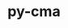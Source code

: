 ---
title: "py-cma"
layout: cache
categories: [package, develop]
meta: {"compilers": ["none"], "num_specs": 28, "num_specs_by_stack": {"e4s": 28, "root": 28}, "oss": ["ubuntu22.04"], "platforms": ["linux"], "stacks": ["e4s", "root"], "targets": ["x86_64_v3"], "versions": ["3.3.0"]}
spec_details: [{"compiler": "none", "hash": "3mbin46454ybxsfcnymhqjjaxwvxdapd", "os": "ubuntu22.04", "platform": "linux", "size": "-", "stacks": ["e4s", "root"], "target": "x86_64_v3", "variants": ["build_system=python_pip", "~constrained_solution_tracking", "~plotting"], "versions": ["3.3.0"]}, {"compiler": "none", "hash": "5lvnek4llgo7w7iyt4rlntlva4ixcp3p", "os": "ubuntu22.04", "platform": "linux", "size": "-", "stacks": ["e4s", "root"], "target": "x86_64_v3", "variants": ["build_system=python_pip", "~constrained_solution_tracking", "~plotting"], "versions": ["3.3.0"]}, {"compiler": "none", "hash": "7tnu676slwi33ucwb53rfaonfq4dz43k", "os": "ubuntu22.04", "platform": "linux", "size": "-", "stacks": ["e4s", "root"], "target": "x86_64_v3", "variants": ["build_system=python_pip", "~constrained_solution_tracking", "~plotting"], "versions": ["3.3.0"]}, {"compiler": "none", "hash": "c5kudpyk65qf74ly4rxbnwle5m26phgz", "os": "ubuntu22.04", "platform": "linux", "size": "-", "stacks": ["e4s", "root"], "target": "x86_64_v3", "variants": ["build_system=python_pip", "~constrained_solution_tracking", "~plotting"], "versions": ["3.3.0"]}, {"compiler": "none", "hash": "enns2raigrhi4yeucguer5qeec242zcs", "os": "ubuntu22.04", "platform": "linux", "size": "-", "stacks": ["e4s", "root"], "target": "x86_64_v3", "variants": ["build_system=python_pip", "~constrained_solution_tracking", "~plotting"], "versions": ["3.3.0"]}, {"compiler": "none", "hash": "f4k7mavrqt2rfhxolszteqcgpnljdnjn", "os": "ubuntu22.04", "platform": "linux", "size": "-", "stacks": ["e4s", "root"], "target": "x86_64_v3", "variants": ["build_system=python_pip", "~constrained_solution_tracking", "~plotting"], "versions": ["3.3.0"]}, {"compiler": "none", "hash": "h4rjrwbxfk3jrojfo5b6f5sjupfxsnmm", "os": "ubuntu22.04", "platform": "linux", "size": "-", "stacks": ["e4s", "root"], "target": "x86_64_v3", "variants": ["build_system=python_pip", "~constrained_solution_tracking", "~plotting"], "versions": ["3.3.0"]}, {"compiler": "none", "hash": "hbvdz4pzls4xdv6syj7mxk4ojg24jyi4", "os": "ubuntu22.04", "platform": "linux", "size": "-", "stacks": ["e4s", "root"], "target": "x86_64_v3", "variants": ["build_system=python_pip", "~constrained_solution_tracking", "~plotting"], "versions": ["3.3.0"]}, {"compiler": "none", "hash": "htuakvyzj6e7ezqufhlq3bemw62rvori", "os": "ubuntu22.04", "platform": "linux", "size": "-", "stacks": ["e4s", "root"], "target": "x86_64_v3", "variants": ["build_system=python_pip", "~constrained_solution_tracking", "~plotting"], "versions": ["3.3.0"]}, {"compiler": "none", "hash": "izarxdasbcvqg6rbh54zuw22z2iiznmk", "os": "ubuntu22.04", "platform": "linux", "size": "-", "stacks": ["e4s", "root"], "target": "x86_64_v3", "variants": ["build_system=python_pip", "~constrained_solution_tracking", "~plotting"], "versions": ["3.3.0"]}, {"compiler": "none", "hash": "jjiy2wlq3bhmm5dx4jdcfa6iyyn6rlga", "os": "ubuntu22.04", "platform": "linux", "size": "-", "stacks": ["e4s", "root"], "target": "x86_64_v3", "variants": ["build_system=python_pip", "~constrained_solution_tracking", "~plotting"], "versions": ["3.3.0"]}, {"compiler": "none", "hash": "jna3veraayrk46h5gwls4yisac72hejp", "os": "ubuntu22.04", "platform": "linux", "size": "-", "stacks": ["e4s", "root"], "target": "x86_64_v3", "variants": ["build_system=python_pip", "~constrained_solution_tracking", "~plotting"], "versions": ["3.3.0"]}, {"compiler": "none", "hash": "laoy52jono2rtck4l76reelfe25mm3ao", "os": "ubuntu22.04", "platform": "linux", "size": "-", "stacks": ["e4s", "root"], "target": "x86_64_v3", "variants": ["build_system=python_pip", "~constrained_solution_tracking", "~plotting"], "versions": ["3.3.0"]}, {"compiler": "none", "hash": "nl5ycdqmrohngr62prgd5zs6oicnc2b6", "os": "ubuntu22.04", "platform": "linux", "size": "-", "stacks": ["e4s", "root"], "target": "x86_64_v3", "variants": ["build_system=python_pip", "~constrained_solution_tracking", "~plotting"], "versions": ["3.3.0"]}, {"compiler": "none", "hash": "obihkspcrhkpxu34nkz4posbpvd75yvm", "os": "ubuntu22.04", "platform": "linux", "size": "-", "stacks": ["e4s", "root"], "target": "x86_64_v3", "variants": ["build_system=python_pip", "~constrained_solution_tracking", "~plotting"], "versions": ["3.3.0"]}, {"compiler": "none", "hash": "olpe7anclxp3sjyrnd2aqmclpolnt6el", "os": "ubuntu22.04", "platform": "linux", "size": "-", "stacks": ["e4s", "root"], "target": "x86_64_v3", "variants": ["build_system=python_pip", "~constrained_solution_tracking", "~plotting"], "versions": ["3.3.0"]}, {"compiler": "none", "hash": "rqlrrtvhsvqqv7josndwtihyinovio5m", "os": "ubuntu22.04", "platform": "linux", "size": "-", "stacks": ["e4s", "root"], "target": "x86_64_v3", "variants": ["build_system=python_pip", "~constrained_solution_tracking", "~plotting"], "versions": ["3.3.0"]}, {"compiler": "none", "hash": "slibyeqhkb4xinkeoofg53x3kg3v4tfn", "os": "ubuntu22.04", "platform": "linux", "size": "-", "stacks": ["e4s", "root"], "target": "x86_64_v3", "variants": ["build_system=python_pip", "~constrained_solution_tracking", "~plotting"], "versions": ["3.3.0"]}, {"compiler": "none", "hash": "ss26htexejvaqfyo2dmzc65d64styiz5", "os": "ubuntu22.04", "platform": "linux", "size": "-", "stacks": ["e4s", "root"], "target": "x86_64_v3", "variants": ["build_system=python_pip", "~constrained_solution_tracking", "~plotting"], "versions": ["3.3.0"]}, {"compiler": "none", "hash": "ugxkc7adhqbue2iwbpmagr7qbedtlm7e", "os": "ubuntu22.04", "platform": "linux", "size": "-", "stacks": ["e4s", "root"], "target": "x86_64_v3", "variants": ["build_system=python_pip", "~constrained_solution_tracking", "~plotting"], "versions": ["3.3.0"]}, {"compiler": "none", "hash": "uxfmm5z4iu6u6q7vokxx3qakiesa2gvx", "os": "ubuntu22.04", "platform": "linux", "size": "-", "stacks": ["e4s", "root"], "target": "x86_64_v3", "variants": ["build_system=python_pip", "~constrained_solution_tracking", "~plotting"], "versions": ["3.3.0"]}, {"compiler": "none", "hash": "wlcu2gqsidlizulejmavcrn6wavmpkfs", "os": "ubuntu22.04", "platform": "linux", "size": "-", "stacks": ["e4s", "root"], "target": "x86_64_v3", "variants": ["build_system=python_pip", "~constrained_solution_tracking", "~plotting"], "versions": ["3.3.0"]}, {"compiler": "none", "hash": "wlo4cg7hrhtmyg3nkektlerpivpmuwn7", "os": "ubuntu22.04", "platform": "linux", "size": "-", "stacks": ["e4s", "root"], "target": "x86_64_v3", "variants": ["build_system=python_pip", "~constrained_solution_tracking", "~plotting"], "versions": ["3.3.0"]}, {"compiler": "none", "hash": "wzho7vhq5sxfbohistrhcaaifapzlp7t", "os": "ubuntu22.04", "platform": "linux", "size": "-", "stacks": ["e4s", "root"], "target": "x86_64_v3", "variants": ["build_system=python_pip", "~constrained_solution_tracking", "~plotting"], "versions": ["3.3.0"]}, {"compiler": "none", "hash": "xieqd65bsmhbc5z62r5m5g244bbm7zoi", "os": "ubuntu22.04", "platform": "linux", "size": "-", "stacks": ["e4s", "root"], "target": "x86_64_v3", "variants": ["build_system=python_pip", "~constrained_solution_tracking", "~plotting"], "versions": ["3.3.0"]}, {"compiler": "none", "hash": "xniuh7i7o523gcb4q2lq6j7vaiypts4f", "os": "ubuntu22.04", "platform": "linux", "size": "-", "stacks": ["e4s", "root"], "target": "x86_64_v3", "variants": ["build_system=python_pip", "~constrained_solution_tracking", "~plotting"], "versions": ["3.3.0"]}, {"compiler": "none", "hash": "yae3cxyaqhjvlux5w7hvssab66p32dug", "os": "ubuntu22.04", "platform": "linux", "size": "-", "stacks": ["e4s", "root"], "target": "x86_64_v3", "variants": ["build_system=python_pip", "~constrained_solution_tracking", "~plotting"], "versions": ["3.3.0"]}, {"compiler": "none", "hash": "zjp2x5fi7suxvq2gxrgbckddx5d3yrlp", "os": "ubuntu22.04", "platform": "linux", "size": "-", "stacks": ["e4s", "root"], "target": "x86_64_v3", "variants": ["build_system=python_pip", "~constrained_solution_tracking", "~plotting"], "versions": ["3.3.0"]}]
---